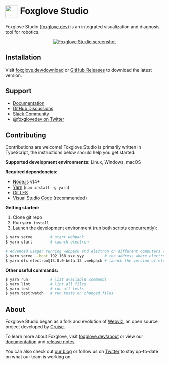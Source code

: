 # <img src="resources/icon/icon.png" width="40" height="40" align="top"> Foxglove Studio

Foxglove Studio ([foxglove.dev](https://foxglove.dev)) is an integrated visualization and diagnosis tool for robotics.

<p align="center">
  <a href="https://foxglove.dev"><img alt="Foxglove Studio screenshot" src="/resources/screenshot.jpg"></a>
</p>

## Installation

Visit [foxglove.dev/download](https://foxglove.dev/download) or [GitHub Releases](https://github.com/foxglove/studio/releases) to download the latest version.

## Support

- [Documentation](https://foxglove.dev/docs)
- [GitHub Discussions](https://github.com/foxglove/studio/discussions)
- [Slack Community](https://foxglove.dev/join-slack)
- [@foxglovedev on Twitter](https://twitter.com/foxglovedev)

## Contributing

Contributions are welcome! Foxglove Studio is primarily written in TypeScript, the instructions below should help you get started:

**Supported development environments:** Linux, Windows, macOS

**Required dependencies:**

- [Node.js](https://nodejs.org/en/) v14+
- [Yarn](https://yarnpkg.com/getting-started/install) (`npm install -g yarn`)
- [Git LFS](https://git-lfs.github.com/)
- [Visual Studio Code](https://code.visualstudio.com/) (recommended)

**Getting started:**

1. Clone git repo
1. Run `yarn install`
1. Launch the development environment (run both scripts concurrently):

```sh
$ yarn serve        # start webpack
$ yarn start        # launch electron

# Advanced usage: running webpack and electron on different computers (or VMs) on the same network
$ yarn serve --host 192.168.xxx.yyy         # the address where electron can reach the webpack dev server
$ yarn dlx electron@13.0.0-beta.13 .webpack # launch the version of electron for the current computer's platform
```

**Other useful commands:**

```sh
$ yarn run          # list available commands
$ yarn lint         # lint all files
$ yarn test         # run all tests
$ yarn test:watch   # run tests on changed files
```

## About

Foxglove Studio began as a fork and evolution of [Webviz](https://github.com/cruise-automation/webviz), an open source project developed by [Cruise](https://getcruise.com/).

To learn more about Foxglove, visit [foxglove.dev/about](https://foxglove.dev/about) or view our [documentation](https://foxglove.dev/docs) and [release notes](https://github.com/foxglove/studio/releases).

You can also check out [our blog](https://foxglove.dev/blog) or follow us on [Twitter](https://twitter.com/foxglovedev) to stay up-to-date on what our team is working on.
